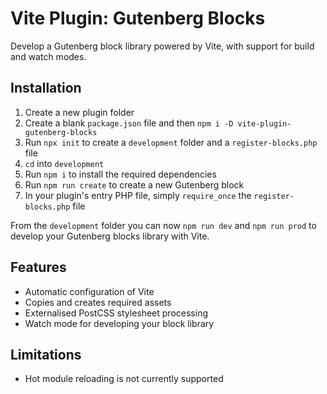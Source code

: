 # Vite Plugin: Gutenberg Blocks

Develop a Gutenberg block library powered by Vite, with support for build and watch modes.

## Installation

1. Create a new plugin folder
2. Create a blank `package.json` file and then `npm i -D vite-plugin-gutenberg-blocks`
3. Run `npx init` to create a `development` folder and a `register-blocks.php` file
4. `cd` into `development`
5. Run `npm i` to install the required dependencies
6. Run `npm run create` to create a new Gutenberg block
7. In your plugin's entry PHP file, simply `require_once` the `register-blocks.php` file

From the `development` folder you can now `npm run dev` and `npm run prod` to develop your Gutenberg blocks library with Vite.

## Features

-   Automatic configuration of Vite
-   Copies and creates required assets
-   Externalised PostCSS stylesheet processing
-   Watch mode for developing your block library

## Limitations

-   Hot module reloading is not currently supported
